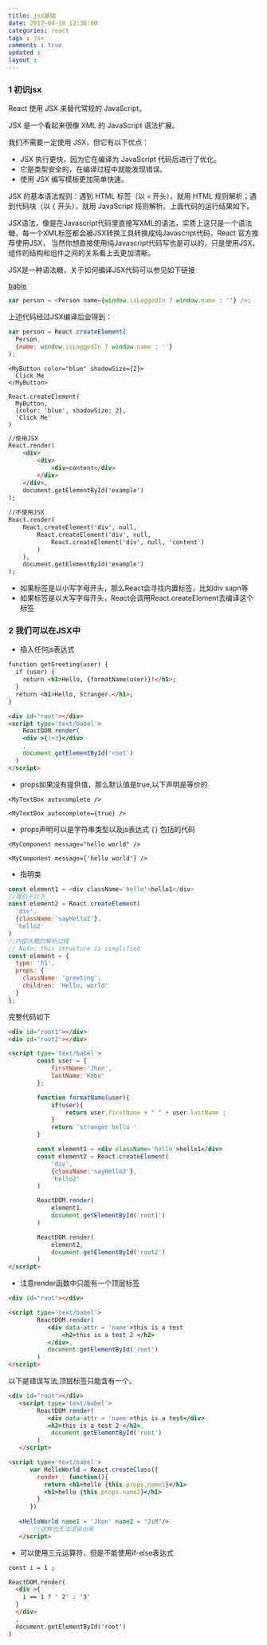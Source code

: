 ```yaml
---
title: jsx基础	
date: 2017-04-18 12:36:00
categories: react
tags : jsx
comments : true 
updated : 
layout : 
---
```


### 1 初识jsx

React 使用 JSX 来替代常规的 JavaScript。

JSX 是一个看起来很像 XML 的 JavaScript 语法扩展。

我们不需要一定使用 JSX，但它有以下优点：

- JSX 执行更快，因为它在编译为 JavaScript 代码后进行了优化。
- 它是类型安全的，在编译过程中就能发现错误。
- 使用 JSX 编写模板更加简单快速。

 JSX 的基本语法规则：遇到 HTML 标签（以 `<` 开头），就用 HTML 规则解析；遇到代码块（以 `{` 开头），就用 JavaScript 规则解析。上面代码的运行结果如下。

JSX语法，像是在Javascript代码里直接写XML的语法，实质上这只是一个语法糖，每一个XML标签都会被JSX转换工具转换成纯Javascript代码，React 官方推荐使用JSX， 当然你想直接使用纯Javascript代码写也是可以的，只是使用JSX，组件的结构和组件之间的关系看上去更加清晰。

JSX是一种语法糖，关于如何编译JSX代码可以参见如下链接

[bable](https://babeljs.io/repl/#?babili=false&evaluate=true&lineWrap=false&presets=es2015%2Creact%2Cstage-0&targets=&browsers=&builtIns=false&debug=false&code=function%20hello()%20%7B%0A%20%20return%20%3Cdiv%3EHello%20world!%3C%2Fdiv%3E%3B%0A%7D)

```javascript
var person = <Person name={window.isLoggedIn ? window.name : ''} />;
```

上述代码经过JSX编译后会得到：

```javascript
var person = React.createElement(
  Person,
  {name: window.isLoggedIn ? window.name : ''}
);
```

```
<MyButton color="blue" shadowSize={2}>
  Click Me
</MyButton>
```

```
React.createElement(
  MyButton,
  {color: 'blue', shadowSize: 2},
  'Click Me'
)
```

``` html
//使用JSX
React.render(
    <div>
        <div>
            <div>content</div>
        </div>
    </div>,
    document.getElementById('example')
);
 
//不使用JSX
React.render(
    React.createElement('div', null,
        React.createElement('div', null,
            React.createElement('div', null, 'content')
        )
    ),
    document.getElementById('example')
);
```

* 如果标签是以小写字母开头，那么React会寻找内置标签，比如div  sapn等
* 如果标签是以大写字母开头，React会调用React.createElement去编译这个标签

### 2 我们可以在JSX中

* 插入任何js表达式

```html
function getGreeting(user) {
  if (user) {
    return <h1>Hello, {formatName(user)}!</h1>;
  }
  return <h1>Hello, Stranger.</h1>;
}
```

```html
<div id="root"></div>
<script type='text/babel'>
    ReactDOM.render(
    <div >{1+3}</div>
    ,
    document.getElementById('root')
  )
</script>
```

* props如果没有提供值，那么默认值是true,以下声明是等价的

```
<MyTextBox autocomplete />

<MyTextBox autocomplete={true} />
```

* props声明可以是字符串类型以及js表达式 `{}` 包括的代码

```
<MyComponent message="hello world" />

<MyComponent message={'hello world'} />
```



* 指明类

```javascript
const element1 = <div className='hello'>hello1</div>
//等价于以下
const element2 = React.createElement(
  'div',
  {className:'sayHello2'},
  'hello2' 
)
//内部大概的解析过程
// Note: this structure is simplified
const element = {
  type: 'h1',
  props: {
    className: 'greeting',
    children: 'Hello, world'
  }
};
```

完整代码如下

```html
<div id="root1"></div>
<div id="root2"></div>

<script type='text/babel'>
        const user = {
            firstName:'Jhon',
            lastName:'Kobe'
        };

        function formatName(user){
            if(user){
                return user.firstName + " " + user.lastName ;
            }
            return 'stranger hello '
        }

        const element1 = <div className='hello'>hello1</div>
        const element2 = React.createElement(
            'div',
            {className:'sayHello2'},
            'hello2' 
        )

        ReactDOM.render(
            element1,
            document.getElementById('root1')
        )

        ReactDOM.render(
            element2,
            document.getElementById('root2')
        )
</script>
```

* 注意render函数中只能有一个顶层标签

```html
<div id="root"></div>

<script type='text/babel'>
        ReactDOM.render(
           <div data-attr = 'name'>this is a test
               <h2>this is a test 2 </h2>
  		   </div>,
           document.getElementById('root')
        )
</script>
```

以下是错误写法,顶层标签只能含有一个。

```html
<div id="root"></div> 
   <script type='text/babel'>        
        ReactDOM.render(
           <div data-attr = 'name'>this is a test</div>
           <h2>this is a test 2 </h2>,
            document.getElementById('root')
        )   
   </script>
```

```html
<script type='text/babel'>
      var HelloWorld = React.createClass({
        render : function(){
          return <h1>hello {this.props.name1}</h1>
          <h1>hello {this.props.name2}</h1>
        }
      }) 
   
   <HelloWorld name1 = 'Jhon' name2 = "JiM"/>
       //这样也无法渲染出来
   </script>
```



* 可以使用三元运算符，但是不能使用if-else表达式

```html
const i = 1 ;

ReactDOM.render(
  <div >{
    i == 1 ? ' 2' : '3' 
  }
  </div>
  ,
  document.getElementById('root')
)
```

